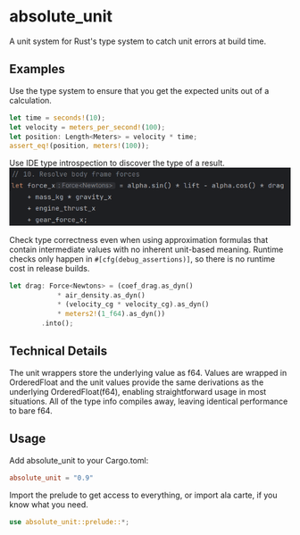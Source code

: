 # absolute_unit

A unit system for Rust's type system to catch unit errors at build time.

## Examples

Use the type system to ensure that you get the expected units out of a calculation.
```rust
let time = seconds!(10);
let velocity = meters_per_second!(100);
let position: Length<Meters> = velocity * time;
assert_eq!(position, meters!(100));
```

Use IDE type introspection to discover the type of a result.
![IDE Type Discovery](assets/ide-unit-completion.png "IDE Type Completions")

Check type correctness even when using approximation formulas that contain intermediate values with no inherent
unit-based meaning. Runtime checks only happen in `#[cfg(debug_assertions)]`, so there is no runtime cost in
release builds.
```rust
let drag: Force<Newtons> = (coef_drag.as_dyn()
            * air_density.as_dyn()
            * (velocity_cg * velocity_cg).as_dyn()
            * meters2!(1_f64).as_dyn())
        .into();
```

## Technical Details

The unit wrappers store the underlying value as f64. Values are wrapped in OrderedFloat and the unit values provide
the same derivations as the underlying OrderedFloat(f64), enabling straightforward usage in most situations. All of
the type info compiles away, leaving identical performance to bare f64.

## Usage

Add absolute_unit to your Cargo.toml:
```toml
absolute_unit = "0.9"
```

Import the prelude to get access to everything, or import ala carte, if you know what you need.
```rust
use absolute_unit::prelude::*;
```